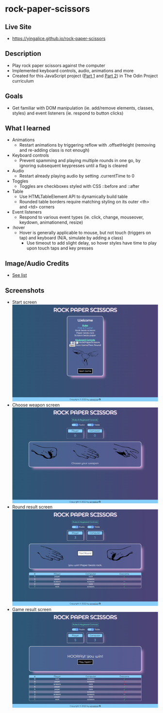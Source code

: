 # rock-paper-scissors
## Live Site
- https://yingalice.github.io/rock-paper-scissors

## Description
- Play rock paper scissors against the computer
- Implemented keyboard controls, audio, animations and more
- Created for this JavaScript project ([Part 1](https://www.theodinproject.com/lessons/foundations-rock-paper-scissors) and [Part 2](https://www.theodinproject.com/lessons/foundations-revisiting-rock-paper-scissors)) in The Odin Project curriculum

## Goals
- Get familiar with DOM manipulation (ie. add/remove elements, classes, styles) and event listeners (ie. respond to button clicks)

## What I learned
- Animations
  - Restart animations by triggering reflow with .offsetHeight (removing and re-adding class is not enough)
- Keyboard controls
  - Prevent spamming and playing multiple rounds in one go, by ignoring subsequent keypresses until a flag is cleared
- Audio
  - Restart already playing audio by setting .currentTime to 0
- Toggles
  - Toggles are checkboxes styled with CSS ::before and ::after
- Table
  - Use HTMLTableElement API to dynamically build table
  - Rounded table borders require matching styling on its outer \<th\> and \<td\> corners
- Event listeners
  - Respond to various event types (ie. click, change, mouseover, keydown, animationend, resize)
- :hover
  - Hover is generally applicable to mouse, but not touch (triggers on tap) and keyboard (N/A, simulate by adding a class)
    - Use timeout to add slight delay, so hover styles have time to play upon touch taps and key presses

## Image/Audio Credits
- [See list](./credits.md)

## Screenshots
- Start screen  
![start screen](./img/screenshots/1-welcome.png)
- Choose weapon screen  
![choose weapon screen](./img/screenshots/2-choose-weapon.png)
- Round result screen  
![round result screen](./img/screenshots/3-round-result.png)
- Game result screen  
![game result screen](./img/screenshots/4-game-result.png)